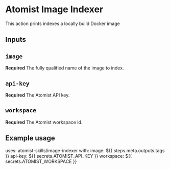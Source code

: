 # Atomist Image Indexer

This action prints indexes a locally build Docker image

## Inputs

## `image`

**Required** The fully qualified name of the image to index.

## `api-key`

**Required** The Atomist API key.

## `workspace`

**Required** The Atomist workspace id.

## Example usage

uses: atomist-skills/image-indexer
with:
  image: ${{ steps.meta.outputs.tags }}
  api-key: ${{ secrets.ATOMIST_API_KEY }}
  workspace: ${{ secrets.ATOMIST_WORKSPACE }}